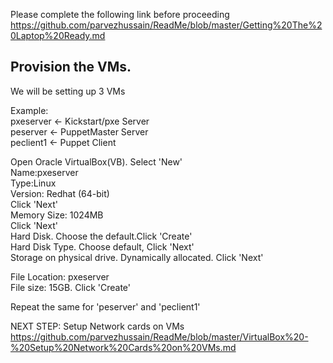 
Please complete the following link before proceeding <br>
https://github.com/parvezhussain/ReadMe/blob/master/Getting%20The%20Laptop%20Ready.md


## Provision the VMs.

We will be setting up 3 VMs <br>

Example:<br>
pxeserver       <- Kickstart/pxe Server <br>
peserver        <- PuppetMaster Server<br>
peclient1       <- Puppet Client<br>


Open Oracle VirtualBox(VB). Select 'New'<br>
    Name:pxeserver<br>
    Type:Linux<br>
    Version: Redhat (64-bit)<br>
Click 'Next'<br>
    Memory Size: 1024MB<br>
Click 'Next'<br>
Hard Disk. Choose the default.Click 'Create'<br>
Hard Disk Type. Choose default, Click 'Next'<br>
Storage on physical drive. Dynamically allocated. Click 'Next'<br>

File Location: pxeserver<br>
File size: 15GB. Click 'Create'<br>

Repeat the same for 'peserver' and 'peclient1'<br>

NEXT STEP: Setup Network cards on VMs <br>
https://github.com/parvezhussain/ReadMe/blob/master/VirtualBox%20-%20Setup%20Network%20Cards%20on%20VMs.md
